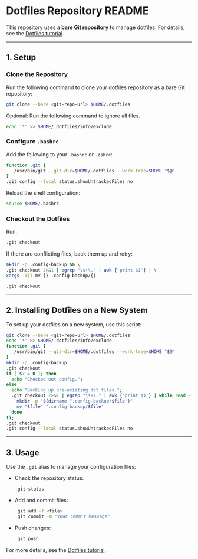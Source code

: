 # Dotfiles Repository README

This repository uses a **bare Git repository** to manage dotfiles. For details, see the [Dotfiles tutorial](https://www.atlassian.com/git/tutorials/dotfiles).

---

## 1. Setup

### Clone the Repository

Run the following command to clone your dotfiles repository as a bare Git repository:

```bash
git clone --bare <git-repo-url> $HOME/.dotfiles
```

Optional: Run the following command to ignore all files.

```bash
echo '*' >> $HOME/.dotfiles/info/exclude
```

### Configure `.bashrc`

Add the following to your `.bashrc` or `.zshrc`:

```bash
function .git {
   /usr/bin/git --git-dir=$HOME/.dotfiles --work-tree=$HOME "$@"
}
.git config --local status.showUntrackedFiles no
```

Reload the shell configuration:

```bash
source $HOME/.bashrc
```

### Checkout the Dotfiles

Run:

```bash
.git checkout
```

If there are conflicting files, back them up and retry:

```bash
mkdir -p .config-backup && \
.git checkout 2>&1 | egrep "\s+\." | awk {'print $1'} | \
xargs -I{} mv {} .config-backup/{}

.git checkout
```

---

## 2. Installing Dotfiles on a New System

To set up your dotfiles on a new system, use this script:

```bash
git clone --bare <git-repo-url> $HOME/.dotfiles
echo '*' >> $HOME/.dotfiles/info/exclude
function .git {
   /usr/bin/git --git-dir=$HOME/.dotfiles --work-tree=$HOME "$@"
}
mkdir -p .config-backup
.git checkout
if [ $? = 0 ]; then
  echo "Checked out config.";
else
  echo "Backing up pre-existing dot files.";
  .git checkout 2>&1 | egrep "\s+\." | awk {'print $1'} | while read -r file; do
    mkdir -p "$(dirname ".config-backup/$file")"
    mv "$file" ".config-backup/$file"
  done
fi;
.git checkout
.git config --local status.showUntrackedFiles no
```

---

## 3. Usage

Use the `.git` alias to manage your configuration files:

- Check the repository status:

  ```bash
  .git status
  ```

- Add and commit files:

  ```bash
  .git add -f <file>
  .git commit -m "Your commit message"
  ```

- Push changes:

  ```bash
  .git push
  ```

For more details, see the [Dotfiles tutorial](https://www.atlassian.com/git/tutorials/dotfiles).
